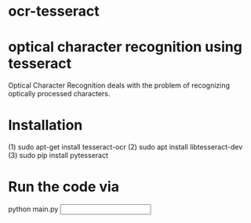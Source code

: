 # ocr-tesseract
# optical character recognition using tesseract
Optical Character Recognition deals with the problem of recognizing optically processed
characters.
# Installation 

(1) sudo apt-get install tesseract-ocr 
(2) sudo apt install libtesseract-dev   
(3) sudo pip install pytesseract

# Run the code via
python main.py <input path> <output path>
